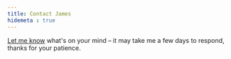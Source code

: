 ```yaml
---
title: Contact James
hidemeta : true
---
```


[Let me know](<mailto:hello@jamesgreenblue.com?subject=Message via jamesgreenblue website&body=At a minimum please let me know how to refer to you, why you'd like to speak, and how you found the site. I will get back to you as soon as I can.>) what's on your mind – it may take me a few days to respond, thanks for your patience.